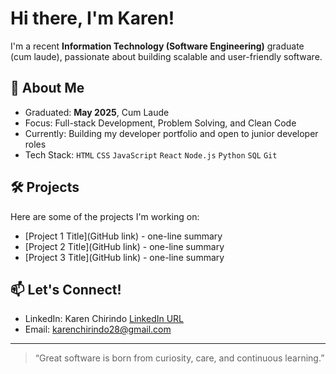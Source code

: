 # Hi there, I'm Karen!

I'm a recent **Information Technology (Software Engineering)** graduate (cum laude), passionate about building scalable and user-friendly software.

## 🚀 About Me
- Graduated: **May 2025**, Cum Laude
- Focus: Full-stack Development, Problem Solving, and Clean Code
- Currently: Building my developer portfolio and open to junior developer roles
- Tech Stack: `HTML` `CSS` `JavaScript` `React` `Node.js` `Python` `SQL` `Git`

## 🛠️ Projects
Here are some of the projects I'm working on:
- [Project 1 Title](GitHub link) - one-line summary
- [Project 2 Title](GitHub link) - one-line summary
- [Project 3 Title](GitHub link) - one-line summary

## 📫 Let's Connect!
- LinkedIn: Karen Chirindo [LinkedIn URL](https://www.linkedin.com/in/karen-chirindo-65149422a/)
- Email: karenchirindo28@gmail.com

---

> “Great software is born from curiosity, care, and continuous learning.”


